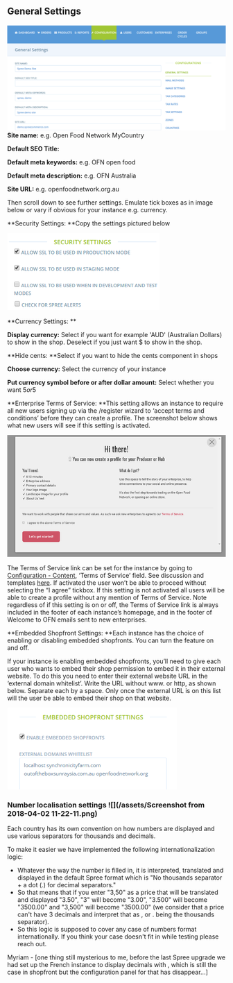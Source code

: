 ## General Settings

![](/assets/import.png)**Site name:** e.g. Open Food Network MyCountry

**Default SEO Title:** 

**Default meta keywords:** e.g. OFN open food

**Default meta description:** e.g. OFN Australia 

**Site URL:** e.g. openfoodnetwork.org.au

Then scroll down to see further settings. Emulate tick boxes as in image below or vary if obvious for your instance e.g. currency.

**Security Settings: **Copy the settings pictured below

![](/assets/Securitysettings.png)

**Currency Settings: **

**Display currency:** Select if you want for example 'AUD' \(Australian Dollars\) to show in the shop. Deselect if you just want $ to show in the shop.

**Hide cents: **Select if you want to hide the cents component in shops

**Choose currency:** Select the currency of your instance

**Put currency symbol before or after dollar amount:** Select whether you want $5 or 5$

**Enterprise Terms of Service: **This setting allows an instance to require all new users signing up via the /register wizard to ‘accept terms and conditions’ before they can create a profile. The screenshot below shows what new users will see if this setting is activated. 

![](/assets/Acceptterms.png)

The Terms of Service link can be set for the instance by going to [Configuration - Content](/content.md), ‘Terms of Service’ field. See discussion and templates [here](https://community.openfoodnetwork.org/t/instance-based-terms-of-service/734). If activated the user won’t be able to proceed without selecting the “I agree” tickbox. If this setting is not activated all users will be able to create a profile without any mention of Terms of Service. Note regardless of if this setting is on or off, the Terms of Service link is always included in the footer of each instance’s homepage, and in the footer of Welcome to OFN emails sent to new enterprises.

**Embedded Shopfront Settings: **Each instance has the choice of enabling or disabling embedded shopfronts. You can turn the feature on and off.

If your instance is enabling embedded shopfronts, you’ll need to give each user who wants to embed their shop permission to embed it in their external website. To do this you need to enter their external website URL in the ‘external domain whitelist’. Write the URL without www. or http, as shown below. Separate each by a space. Only once the external URL is on this list will the user be able to embed their shop on that website.

![](/assets/Embed.png)

### Number localisation settings ![](/assets/Screenshot from 2018-04-02 11-22-11.png)

Each country has its own convention on how numbers are displayed and use various separators for thousands and decimals.

To make it easier we have implemented the following internationalization logic:

* Whatever the way the number is filled in, it is interpreted, translated and displayed in the default Spree format which is "No thousands separator + a dot \(.\) for decimal separators."
* So that means that if you enter "3,50" as a price that will be translated and displayed "3.50", "3" will become "3.00", "3.500" will become "3500.00" and  "3,500" will become "3500.00" \(we consider that a price can't have 3 decimals and interpret that as , or . being the thousands separator\).
* So this logic is supposed to cover any case of numbers format internationally. If you think your case doesn't fit in while testing please reach out.

Myriam - \[one thing still mysterious to me, before the last Spree upgrade we had set up the French instance to display decimals with , which is still the case in shopfront but the configuration panel for that has disappear...\]

